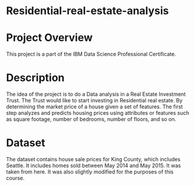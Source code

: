 # Residential-real-estate-analysis

# Project Overview
This project is a part of the IBM Data Science Professional Certificate.

# Description
The idea of the project is to do a Data analysis in a Real Estate Investment Trust. The Trust would like to start investing in Residential real estate. By determining the market price of a house given a set of features. The first step analyzes and predicts housing prices using attributes or features such as square footage, number of bedrooms, number of floors, and so on.

# Dataset
The dataset contains house sale prices for King County, which includes Seattle. It includes homes sold between May 2014 and May 2015. It was taken from here. It was also slightly modified for the purposes of this course.
